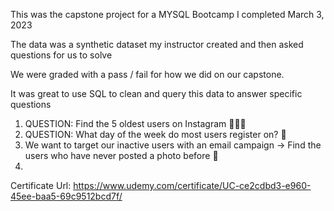 This was the capstone project for a MYSQL Bootcamp I completed March 3, 2023

The data was a synthetic dataset my instructor created and then asked questions for us to solve

We were graded with a pass / fail for how we did on our capstone.

It was great to use SQL to clean and query this data to answer specific questions

1. QUESTION: Find the 5 oldest users on Instagram 👨🏼‍🦳
2. QUESTION: What day of the week do most users register on? 📱
3. We want to target our inactive users with an email campaign -> Find the users who have never posted a photo before 🤳
4. 
Certificate Url: https://www.udemy.com/certificate/UC-ce2cdbd3-e960-45ee-baa5-69c9512bcd7f/
